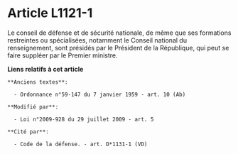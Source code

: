 # Article L1121-1

Le conseil de défense et de sécurité nationale, de même que ses formations restreintes ou spécialisées, notamment le Conseil
national du renseignement, sont présidés par le Président de la République, qui peut se faire suppléer par le Premier
ministre.

**Liens relatifs à cet article**

	**Anciens textes**:

	  - Ordonnance n°59-147 du 7 janvier 1959 - art. 10 (Ab)

	**Modifié par**:

	  - Loi n°2009-928 du 29 juillet 2009 - art. 5

	**Cité par**:

	  - Code de la défense. - art. D*1131-1 (VD)
